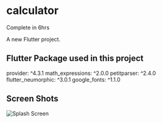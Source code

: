 # calculator
Complete in 6hrs


A new Flutter project.

## Flutter Package used in this project
  provider: ^4.3.1
  math_expressions: ^2.0.0
  petitparser: ^2.4.0
  flutter_neumorphic: ^3.0.1
  google_fonts: ^1.1.0

## Screen Shots
![Splash Screen](https://raw.github.com/wekex35/FlutterCalculator/master/screenshots/Screenshot_6.png)

